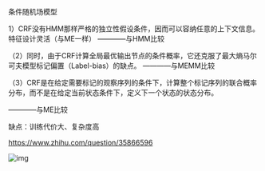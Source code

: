 条件随机场模型

1）CRF没有HMM那样严格的独立性假设条件，因而可以容纳任意的上下文信息。特征设计灵活（与ME一样） ————与HMM比较

（2）同时，由于CRF计算全局最优输出节点的条件概率，它还克服了最大熵马尔可夫模型标记偏置（Label-bias）的缺点。 ­­————与MEMM比较

（3）CRF是在给定需要标记的观察序列的条件下，计算整个标记序列的联合概率分布，而不是在给定当前状态条件下，定义下一个状态的状态分布。

————与ME比较

缺点：训练代价大、复杂度高

https://www.zhihu.com/question/35866596

![img](https://pic4.zhimg.com/80/1d3f9cefc0de33cfebe71bbc237ccc6b_hd.png)